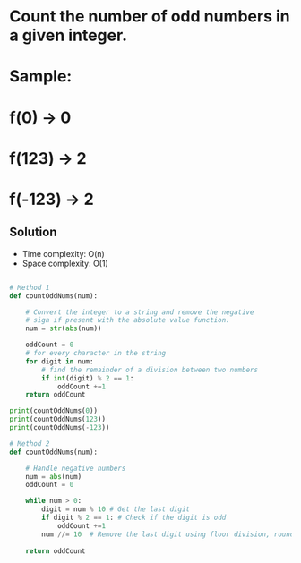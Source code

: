 # Count the number of odd numbers in a given integer.

# Sample:
# f(0) -> 0
# f(123) -> 2
# f(-123) -> 2

## Solution
- Time complexity: O(n)
- Space complexity: O(1)

```python

# Method 1
def countOddNums(num):

    # Convert the integer to a string and remove the negative 
    # sign if present with the absolute value function.
    num = str(abs(num))

    oddCount = 0
    # for every character in the string
    for digit in num:
        # find the remainder of a division between two numbers
        if int(digit) % 2 == 1:
            oddCount +=1
    return oddCount

print(countOddNums(0))
print(countOddNums(123))
print(countOddNums(-123))

# Method 2
def countOddNums(num):

    # Handle negative numbers
    num = abs(num)
    oddCount = 0

    while num > 0:
        digit = num % 10 # Get the last digit
        if digit % 2 == 1: # Check if the digit is odd
            oddCount +=1
        num //= 10  # Remove the last digit using floor division, rounds the result down to the nearest whole number
    
    return oddCount

```
